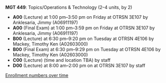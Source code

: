 **MGT 449**: Topics/Operations & Technology (2–4 units, by 2)

- **A00** (Lecture) at 1:00 pm–3:50 pm on Friday at OTRSN 3E107 by Anklesaria, Jimmy (A06911197)
- **A00** (Final Exam) at 1:00 pm–3:59 pm on Friday at OTRSN 3E107 by Anklesaria, Jimmy (A06911197)
- **B00** (Lecture) at 6:30 pm–9:20 pm on Tuesday at OTRSN 4E106 by Mackey, Timothy Ken (A02603000)
- **B00** (Final Exam) at 6:30 pm–9:29 pm on Tuesday at OTRSN 4E106 by Mackey, Timothy Ken (A02603000)
- **C00** (Lecture) (time and location TBA) by staff
- **D00** (Lecture) at 8:00 am–2:00 pm on  at OTRSN 3E107 by staff

[Enrollment numbers over time](./MGT449.tsv)
